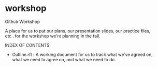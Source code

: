 workshop
========

Github Workshop

A place for us to put our plans, our presentation slides, our practice files, etc.. for the workshop we're planning in the fall.

INDEX OF CONTENTS:

- Outline.rft : A working document for us to track what we've agreed on, what we need to agree on, and what we need to do.
